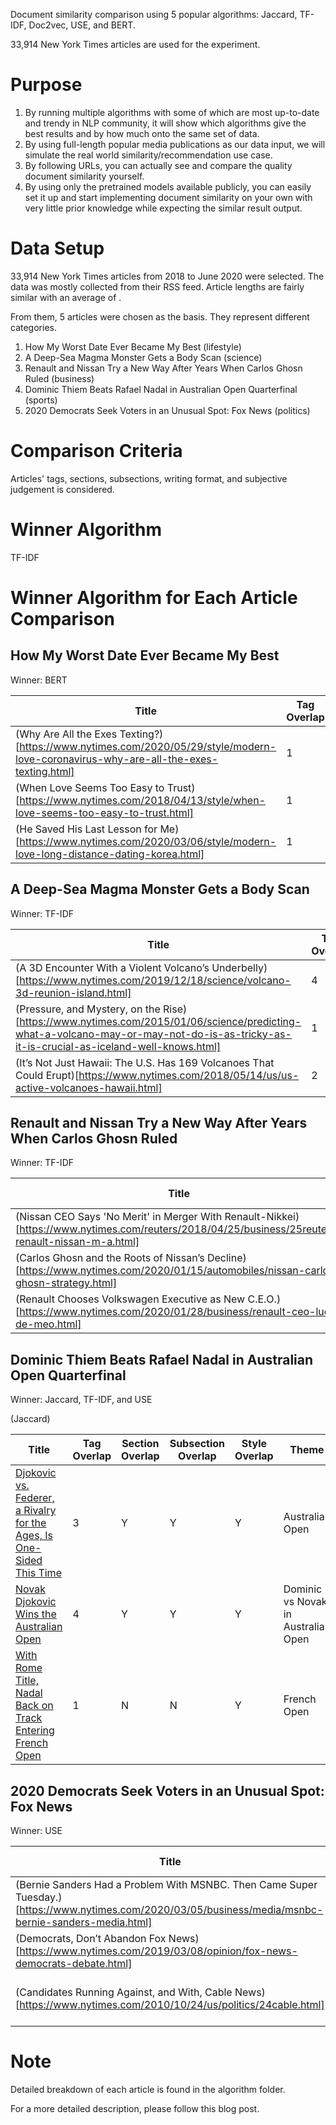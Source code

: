 Document similarity comparison using 5 popular algorithms: Jaccard, TF-IDF, Doc2vec, USE, and BERT.

33,914 New York Times articles are used for the experiment.

# Purpose

1. By running multiple algorithms with some of which are most up-to-date and trendy in NLP community, it will show which algorithms give the best results and by how much onto the same set of data.
2. By using full-length popular media publications as our data input, we will simulate the real world similarity/recommendation use case.
3. By following URLs, you can actually see and compare the quality document similarity yourself.
4. By using only the pretrained models available publicly, you can easily set it up and start implementing document similarity on your own with very little prior knowledge while expecting the similar result output.

# Data Setup

33,914 New York Times articles from 2018 to June 2020 were selected. The data was mostly collected from their RSS feed. Article lengths are fairly similar with an average of .

From them, 5 articles were chosen as the basis. They represent different categories.

1. How My Worst Date Ever Became My Best (lifestyle)
2. A Deep-Sea Magma Monster Gets a Body Scan (science)
3. Renault and Nissan Try a New Way After Years When Carlos Ghosn Ruled (business)
4. Dominic Thiem Beats Rafael Nadal in Australian Open Quarterfinal (sports)
5. 2020 Democrats Seek Voters in an Unusual Spot: Fox News (politics)

# Comparison Criteria

Articles' tags, sections, subsections, writing format, and subjective judgement is considered.

# Winner Algorithm

TF-IDF

# Winner Algorithm for Each Article Comparison

## How My Worst Date Ever Became My Best

Winner: BERT

|Title|Tag Overlap|Section Overlap|Subsection Overlap|Style Overlap|Theme|Subjective|
|---|---|---|---|---|---|---|
| (Why Are All the Exes Texting?)[https://www.nytimes.com/2020/05/29/style/modern-love-coronavirus-why-are-all-the-exes-texting.html] | 1 | Y | Y | Y | Dating | Related |
| (When Love Seems Too Easy to Trust)[https://www.nytimes.com/2018/04/13/style/when-love-seems-too-easy-to-trust.html] | 1 | Y | Y | Y | Dating | Related |
| (He Saved His Last Lesson for Me)[https://www.nytimes.com/2020/03/06/style/modern-love-long-distance-dating-korea.html] | 1 | Y | Y | Y | Dating | Related |

## A Deep-Sea Magma Monster Gets a Body Scan

Winner: TF-IDF

|Title|Tag Overlap|Section Overlap|Subsection Overlap|Style Overlap|Theme|Subjective|
|---|---|---|---|---|---|---|
| (A 3D Encounter With a Violent Volcano’s Underbelly)[https://www.nytimes.com/2019/12/18/science/volcano-3d-reunion-island.html] | 4 | Y | N | Y | 3D Mapped Volcano | Highly Related |
| (Pressure, and Mystery, on the Rise)[https://www.nytimes.com/2015/01/06/science/predicting-what-a-volcano-may-or-may-not-do-is-as-tricky-as-it-is-crucial-as-iceland-well-knows.html] | 1 | Y | Y | Y | Iceland's Volcano | Related |
| (It’s Not Just Hawaii: The U.S. Has 169 Volcanoes That Could Erupt)[https://www.nytimes.com/2018/05/14/us/us-active-volcanoes-hawaii.html] | 2 | N | N | Y | Volcanos | Related |


## Renault and Nissan Try a New Way After Years When Carlos Ghosn Ruled

Winner: TF-IDF

|Title|Tag Overlap|Section Overlap|Subsection Overlap|Style Overlap|Theme|Subjective|
|---|---|---|---|---|---|---|
| (Nissan CEO Says 'No Merit' in Merger With Renault-Nikkei)[https://www.nytimes.com/reuters/2018/04/25/business/25reuters-renault-nissan-m-a.html] | 3 | N | N | Y | Nissan and Renault | Related |
| (Carlos Ghosn and the Roots of Nissan’s Decline)[https://www.nytimes.com/2020/01/15/automobiles/nissan-carlos-ghosn-strategy.html] | 3 | N | N | N | Cardlos Ghosn | Related |
| (Renault Chooses Volkswagen Executive as New C.E.O.)[https://www.nytimes.com/2020/01/28/business/renault-ceo-luca-de-meo.html] | 5 | Y | Y | Y | Renault CEO | Very Related |

## Dominic Thiem Beats Rafael Nadal in Australian Open Quarterfinal

Winner: Jaccard, TF-IDF, and USE

(Jaccard)

|Title|Tag Overlap|Section Overlap|Subsection Overlap|Style Overlap|Theme|Subjective|
|---|---|---|---|---|---|---|
| [Djokovic vs. Federer, a Rivalry for the Ages, Is One-Sided This Time](https://www.nytimes.com/2020/01/30/sports/tennis/djokovic-federer-australian-open.html) | 3 | Y | Y | Y | Australian Open | Related |
| [Novak Djokovic Wins the Australian Open](https://www.nytimes.com/2020/02/02/sports/tennis/australian-open-djokovic-thiem.html) | 4 | Y | Y | Y | Dominic vs Novak in Australian Open | Very Related |
| [With Rome Title, Nadal Back on Track Entering French Open](https://www.nytimes.com/aponline/2018/05/20/sports/tennis/ap-ten-italian-open.html) | 1 | N | N | Y | French Open | Unrelated |

## 2020 Democrats Seek Voters in an Unusual Spot: Fox News

Winner: USE

|Title|Tag Overlap|Section Overlap|Subsection Overlap|Style Overlap|Theme|Subjective|
|---|---|---|---|---|---|---|
| (Bernie Sanders Had a Problem With MSNBC. Then Came Super Tuesday.)[https://www.nytimes.com/2020/03/05/business/media/msnbc-bernie-sanders-media.html] | 7 | N | N | Y | Sanders and MSNBC | Very Related |
| (Democrats, Don’t Abandon Fox News)[https://www.nytimes.com/2019/03/08/opinion/fox-news-democrats-debate.html] | 7 | N | N | N | Democrats and Fox News | Very Related |
| (Candidates Running Against, and With, Cable News)[https://www.nytimes.com/2010/10/24/us/politics/24cable.html] | 4 | Y | Y | Y | Fox, MSNBC and politics  | Related |

# Note

Detailed breakdown of each article is found in the algorithm folder.

For a more detailed description, please follow this blog post.